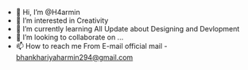 - 👋 Hi, I’m @H4armin
- 👀 I’m interested in Creativity
- 🌱 I’m currently learning All Update about Designing and Devlopment
- 💞️ I’m looking to collaborate on ...
- 📫 How to reach me From E-mail 
official mail - bhankhariyaharmin294@gmail.com

<!---
H4armin/H4armin is a ✨ special ✨ repository because its `README.md` (this file) appears on your GitHub profile.
You can click the Preview link to take a look at your changes.
--->
